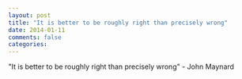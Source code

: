 ```yaml
---
layout: post
title: "It is better to be roughly right than precisely wrong"
date: 2014-01-11
comments: false
categories: 
---
```


<span class='quote'>"It is better to be roughly right than precisely wrong"</span>
<span class='by'>- John Maynard</span>

